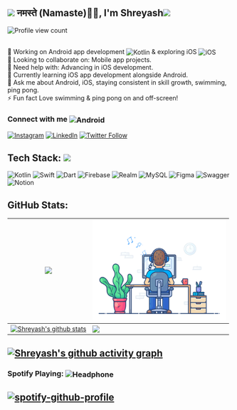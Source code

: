 <h2><img src="https://emojis.slackmojis.com/emojis/images/1531849430/4246/blob-sunglasses.gif?1531849430" width="30"/> नमस्ते (Namaste)🙏🏻, I'm Shreyash<img src="https://media.giphy.com/media/12oufCB0MyZ1Go/giphy.gif" width="50"></h2>

    
<!-- [![](https://visitcount.itsvg.in/api?id=shreyashp47&icon=0&color=0)](https://visitcount.itsvg.in) -->
<img src="https://komarev.com/ghpvc/?username=shreyashp47&label=Profile%20views&color=1f6fea&style=plastic" alt="Profile view count"/>
 
<br>🔭 Working on Android app development <img align="center" alt="Kotlin" title="Kotlin" height="15" src="https://www.vectorlogo.zone/logos/kotlinlang/kotlinlang-icon.svg" />
 & exploring iOS <img align="center"  alt="iOS" title="iOS" width="20" src="https://media.giphy.com/media/v1.Y2lkPTc5MGI3NjExcTRwNm8xMmNndXI1NnFzYWxjNjd4eHM3MjJ0MW5haHlydmJjdHRzeSZlcD12MV9pbnRlcm5hbF9naWZfYnlfaWQmY3Q9cw/tYiGDt4b33UVq/giphy.gif" />
<br>👯 Looking to collaborate on: Mobile app projects.
<br>🤝 Need help with: Advancing in iOS development.
<br>🌱 Currently learning iOS app development alongside Android.
<br>💬 Ask me about Android, iOS, staying consistent in skill growth, swimming, ping pong.
<br>⚡ Fun fact Love swimming & ping pong on and off-screen!


### Connect with me <img align="center" alt="Android" width="90" src="https://media.giphy.com/media/X7Oe8SfCbv5GSzDGFl/giphy.gif" />
<!-- ##  Socials: -->
[![Instagram](https://img.shields.io/badge/Instagram-E4405F?style=for-the-badge&logo=instagram&logoColor=white)](https://instagram.com/shreyashpattewar_)
[![LinkedIn](https://img.shields.io/badge/LinkedIn-0077B5?style=for-the-badge&logo=linkedin&logoColor=white)](https://linkedin.com/in/shreyashpattewardeveloper)
[![Twitter Follow](https://img.shields.io/badge/Twitter-1DA1F2?style=for-the-badge&logo=twitter&logoColor=white)](https://twitter.com/intent/follow?screen_name=shreyashp4)
<!-- [![Twitter](https://img.shields.io/badge/Twitter-%231DA1F2.svg?logo=Twitter&logoColor=white)](https://twitter.com/shreyashp4)  -->


##  Tech Stack: </a><img src="https://media.giphy.com/media/WUlplcMpOCEmTGBtBW/giphy.gif" width="30"> 

<!-- ![Java](https://img.shields.io/badge/java-%23ED8B00.svg?style=flat&logo=openjdk&logoColor=white) -->
![Kotlin](https://img.shields.io/badge/Kotlin-B125EA?style=for-the-badge&logo=kotlin&logoColor=white)
![Swift](https://img.shields.io/badge/Swift-FA7343?style=for-the-badge&logo=swift&logoColor=white) 
![Dart](https://img.shields.io/badge/Dart-0175C2?style=for-the-badge&logo=dart&logoColor=white)
![Firebase](https://img.shields.io/badge/firebase-ffca28?style=for-the-badge&logo=firebase&logoColor=black) 
![Realm](https://img.shields.io/badge/Realm-39477F?style=for-the-badge&logo=realm&logoColor=white) 
![MySQL](https://img.shields.io/badge/Sqlite-003B57?style=for-the-badge&logo=sqlite&logoColor=white) 
![Figma](https://img.shields.io/badge/Figma-F24E1E?style=for-the-badge&logo=figma&logoColor=white)
![Swagger](https://img.shields.io/badge/Swagger-85EA2D?style=for-the-badge&logo=Swagger&logoColor=white)
![Notion](https://img.shields.io/badge/Notion-000000?style=for-the-badge&logo=notion&logoColor=white)

## GitHub Stats:
| ![](https://github-readme-streak-stats.herokuapp.com/?user=shreyashp47&theme=nightowl&hide_border=true)    | <a> <img src="https://github.com/shreyashp47/shreyashp47/blob/main/dev-working_rounded.gif?raw=true"  href="https://github.com/shreyashp47"  width="300"/> </a>  |
|-----------------|--|
| <a href="https://github.com/shreyashp47/github-readme-stats"><img align="center" src="https://github-readme-stats.vercel.app/api?username=shreyashp47&theme=nightowl&hide_border=true&include_all_commits=true&count_private=true" alt="Shreyash's github stats" /></a> | <a href="https://github.com/shreyashp47/github-readme-stats"><img align="center" src="https://github-readme-stats.vercel.app/api/top-langs/?username=shreyashp47&theme=nightowl&hide_border=true&include_all_commits=true&count_private=true&layout=compact&hide=Ruby,c" /></a> |

<!--
![](https://github-readme-stats.vercel.app/api?username=shreyashp47&theme=nightowl&hide_border=true&include_all_commits=true&count_private=true)<br/>
![](https://github-readme-stats.vercel.app/api/top-langs/?username=shreyashp47&theme=nightowl&hide_border=true&include_all_commits=true&count_private=true&layout=compact)

![Activity Graph](https://github-readme-activity-graph.vercel.app/graph?username=shreyashp47&theme=github&hide_border=true&bg_color=0d1117&area_color=1f6fea&line=38d252&point=1f6fea&color=fefefe)
-->

[![Shreyash's github activity graph](https://github-readme-activity-graph.vercel.app/graph?username=shreyashp47&theme=github&bg_color=0d1117&color=7fdbca&line=c792e9&point=7fdbca&area=false&hide_border=true)](https://github.com/shreyasho47/github-readme-activity-graph)
---

### Spotify Playing: <img align="center" alt="Headphone" width="60" src="https://media.giphy.com/media/6vIxndGbXhng34GgYE/giphy.gif" />
[![spotify-github-profile](https://spotify-github-profile.vercel.app/api/view?uid=31372d635mt3vwqjwz6wbpsa5e2e&cover_image=true&theme=novatorem&background_color=121212&interchange=true&bar_color=ffffff&bar_color_cover=true)](https://spotify-github-profile.vercel.app/api/view?uid=31372d635mt3vwqjwz6wbpsa5e2e&redirect=true)
---


<!-- Proudly created with GPRM ( https://gprm.itsvg.in ) -->
